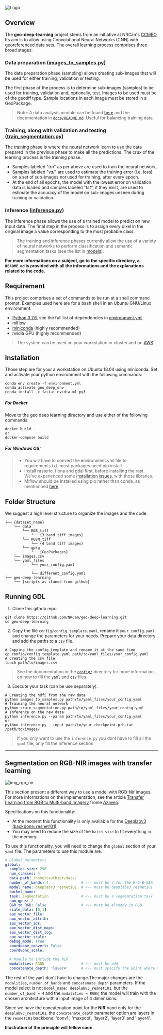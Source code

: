 
![Logo](./docs/img/logo.png)

## **Overview**

The **geo-deep-learning** project stems from an initiative at NRCan's [CCMEO](https://www.nrcan.gc.ca/earth-sciences/geomatics/10776).  Its aim is to allow using Convolutional Neural Networks (CNN) with georeferenced data sets.
The overall learning process comprises three broad stages:

### Data preparation ([images_to_samples.py](images_to_samples.py))
The data preparation phase (sampling) allows creating sub-images that will be used for either training, validation or testing.

The first phase of the process is to determine sub-images (samples) to be used for training, validation and, optionally, test.  Images to be used must be of the geotiff type.  Sample locations in each image must be stored in a GeoPackage.

> Note: A data analysis module can be found [here](./utils/data_analysis.py) and the documentation in [`docs/README.md`](./docs/README.md). Useful for balancing training data.

### Training, along with validation and testing ([train_segmentation.py](train_segmentation.py))
The training phase is where the neural network learn to use the data prepared in the previous phase to make all the predictions.
The crux of the learning process is the training phase.  

- Samples labeled "*trn*" as per above are used to train the neural network.
- Samples labeled "*val*" are used to estimate the training error (i.e. loss) on a set of sub-images not used for training, after every epoch.
- At the end of all epochs, the model with the lowest error on validation data is loaded and samples labeled "*tst*", if they exist, are used to estimate the accuracy of the model on sub-images unseen during training or validation.

### Inference ([inference.py](inference.py))
The inference phase allows the use of a trained model to predict on new input data.
The final step in the process is to assign every pixel in the original image a value corresponding to the most probable class.

> The training and inference phases currently allow the use of a variety of neural networks to perform classification and semantic segmentation tasks (see the list in [models](models/)).

**For more informations on a subject, go to the specific directory, a `README.md` is provided with all the informations and the explanations related to the code.**

## **Requirement**
This project comprises a set of commands to be run at a shell command prompt.  Examples used here are for a bash shell in an Ubuntu GNU/Linux environment.

- [Python 3.7.6](https://www.python.org/downloads/release/python-376/), see the full list of dependencies in [environment.yml](environment.yml)
- [mlflow](https://mlflow.org/)
- [miniconda](https://docs.conda.io/en/latest/miniconda.html) (highly recommended)
- nvidia GPU (highly recommended)

> The system can be used on your workstation or cluster and on [AWS](https://aws.amazon.com/).

## **Installation**
Those step are for your a workstation on Ubuntu 18.04 using miniconda.
Set and activate your python environment with the following commands:  
```shell
conda env create -f environment.yml
conda activate geo_deep_env
conda install -c fastai nvidia-ml-py3
```
##### For Docker
Move to the geo deep learning directory and use either of the following commands:
```shell
docker build .
or
docker-compose build
```

##### For Windows OS:
> - You will have to convert the environment.yml file to requirements.txt, most packages need pip install.
> - Install rasterio, fiona and gdal first, before installing the rest. We've experienced some [installation issues](https://github.com/conda-forge/gdal-feedstock/issues/213), with those libraries.
> - Mlflow should be installed using pip rather than conda, as mentionned [here](https://github.com/mlflow/mlflow/issues/1951)  

## **Folder Structure**
We suggest a high level structure to organize the images and the code.
```
├── {dataset_name}
    └── data
        └── RGB_tiff
            └── {3 band tiff images}
        └── RGBN_tiff
            └── {4 band tiff images}
        └── gpkg
            └── {GeoPackages}
    └── images.csv
    └── yaml_files
            └── your_config.yaml
            ...
            └── different_config.yaml
├── geo-deep-learning
    └── {scripts as cloned from github}
```


## **Running GDL**
1. Clone this github repo.
```shell
git clone https://github.com/NRCan/geo-deep-learning.git
cd geo-deep-learning
```

2. Copy the file `config/config_template.yaml`, rename it `your_config.yaml` and change the parameters for your needs.
Prepare your data directory and add the paths to a `csv` file.
```shell
# Copying the config_template and rename it at the same time
cp config/config_template.yaml path/to/yaml_files/your_config.yaml
# Creating the csv file
touch path/to/images.csv  
```
> See the documentation in the [`config/`](config/) directory for more information on how to fill the [`yaml`](config/#Preparation-of-the-yaml-file) and [`csv`](config/#Preparation-of-the-csv-file) files.

3. Execute your task (can be use separately).
```shell
# Creating the hdf5 from the raw data
python images_to_samples.py path/to/yaml_files/your_config.yaml
# Training the neural network
python train_segmentation.py path/to/yaml_files/your_config.yaml
# Inference on the new data
python inference.py --param path/to/yaml_files/your_config.yaml
or 
python inference.py --input path/to/your_checkpoint.pth.tar /path/to/images/
```
> If you only want to use the `inference.py` you dont have to fill all the `yaml` file, only fill the inference section.



<!-- ## Mettre des exemples de predictions obtenues sur nos jeux de donn/es -->


---

## **Segmentation on RGB-NIR images with transfer learning**

![img_rgb_nir](docs/img/rgb_nir.png)

This section present a different way to use a model with RGB-Nir images. For more informations on the implementation, see the article [Transfer Learning from RGB to Multi-band Imagery](https://www.azavea.com/blog/2019/08/30/transfer-learning-from-rgb-to-multi-band-imagery/) frome [Azavea](https://www.azavea.com/).

Specifications on this functionality:
- At the moment this functionality is only available for the [Deeplabv3 (backbone: resnet101)](https://arxiv.org/abs/1706.05587)
- You may need to reduce the size of the `batch_size` to fit everything in the memory.

To use this functionality, you will need to change the `global` section of your `yaml` file. The parameters to use this module are:
```yaml
# Global parameters
global:
  samples_size: 256
  num_classes: 4  
  data_path: /home/cauthier/data/
  number_of_bands: 4               # <-- must be 4 for the R-G-B-NIR
  model_name: deeplabv3_resnet101  # <-- must be deeplabv3_resnet101
  bucket_name:
  task: segmentation               # <-- must be a segmentation task
  num_gpus: 2
  BGR_to_RGB: False                # <-- must be already in RGB
  scale_data: [0,1]
  aux_vector_file:
  aux_vector_attrib:
  aux_vector_ids:
  aux_vector_dist_maps:
  aux_vector_dist_log:
  aux_vector_scale:
  debug_mode: True
  coordconv_convert: False
  coordvonc_scale:

  # Module to include the NIR
  modalities: RGBN                 # <-- must be add
  concatenate_depth: 'layer4'      # <-- must specify the point where the NIR will be add
```

The rest of the `yaml` don't have to change.The major changes are the `modalities`, `number_of_bands` and `concatenate_depth` parameters.
If the model select is not `model_name: deeplabv3_resnet101`, but the `number_of_band = 4` and the `modalities = RGBN`, the model will train with the chosen architecture with a input image of 4 dimensions.

Since we have the concatenation point for the **NIR** band only for the `deeplabv3_resnet101`, the `concatenate_depth` parameter option are layers in the `resnet101` backbone: 'conv1', 'maxpool', 'layer2', 'layer3' and 'layer4'.

**Illustration of the principle will fellow soon**
